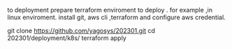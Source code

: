 to deployment
prepare terraform enviroment to deploy . for example ,in linux enviroment. install git, aws cli ,terraform and configure aws credential. 


git clone https://github.com/yagosys/202301.git
cd 202301/deployment/k8s/
terraform apply
